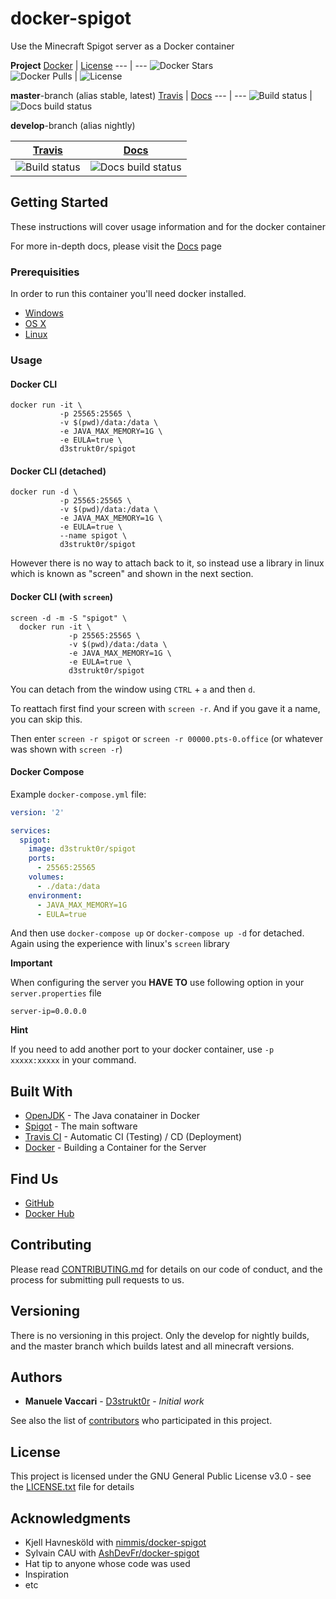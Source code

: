 # docker-spigot

Use the Minecraft Spigot server as a Docker container

**Project**
[Docker][docker] | [License][license]
--- | ---
![Docker Stars][docker-stars-icon]<br />![Docker Pulls][docker-pulls-icon] | ![License][license-icon]

**master**-branch (alias stable, latest)
[Travis][travis] | [Docs][rtfd]
--- | ---
![Build status][travis-master-icon] | ![Docs build status][rtfd-master-icon]

**develop**-branch (alias nightly)

[Travis][travis] | [Docs][rtfd]
--- | ---
![Build status][travis-develop-icon] | ![Docs build status][rtfd-develop-icon]

[license]: https://github.com/D3strukt0r/docker-spigot/blob/master/LICENSE.txt
[docker]: https://hub.docker.com/repository/docker/d3strukt0r/spigot
[travis]: https://travis-ci.com/github/D3strukt0r/docker-spigot
[docker-stars-icon]: https://img.shields.io/docker/stars/d3strukt0r/spigot.svg
[rtfd]: https://docker-spigot-docs.manuele-vaccari.ch/

[license-icon]: https://img.shields.io/github/license/d3strukt0r/docker-spigot
[docker-pulls-icon]: https://img.shields.io/docker/pulls/d3strukt0r/spigot.svg
[travis-master-icon]: https://img.shields.io/travis/com/D3strukt0r/docker-spigot/master
[travis-develop-icon]: https://img.shields.io/travis/com/D3strukt0r/docker-spigot/develop
[rtfd-master-icon]: https://img.shields.io/readthedocs/docker-spigot/master
[rtfd-develop-icon]: https://img.shields.io/readthedocs/docker-spigot/develop

## Getting Started

These instructions will cover usage information and for the docker container

For more in-depth docs, please visit the [Docs](https://docker-spigot-docs.manuele-vaccari.ch) page

### Prerequisities

In order to run this container you'll need docker installed.

* [Windows](https://docs.docker.com/docker-for-windows/install/)
* [OS X](https://docs.docker.com/docker-for-mac/install/)
* [Linux](https://docs.docker.com/install/linux/docker-ce/ubuntu/)

### Usage

#### Docker CLI

```shell script
docker run -it \
           -p 25565:25565 \
           -v $(pwd)/data:/data \
           -e JAVA_MAX_MEMORY=1G \
           -e EULA=true \
           d3strukt0r/spigot
```

#### Docker CLI (detached)

```shell script
docker run -d \
           -p 25565:25565 \
           -v $(pwd)/data:/data \
           -e JAVA_MAX_MEMORY=1G \
           -e EULA=true \
           --name spigot \
           d3strukt0r/spigot
```

However there is no way to attach back to it, so instead use a library in linux which is known as "screen" and shown in the next section.

#### Docker CLI (with `screen`)

```shell script
screen -d -m -S "spigot" \
  docker run -it \
             -p 25565:25565 \
             -v $(pwd)/data:/data \
             -e JAVA_MAX_MEMORY=1G \
             -e EULA=true \
             d3strukt0r/spigot
```

You can detach from the window using `CTRL` + `a` and then `d`.

To reattach first find your screen with `screen -r`. And if you gave it a name, you can skip this.

Then enter `screen -r spigot` or `screen -r 00000.pts-0.office` (or whatever was shown with `screen -r`)

#### Docker Compose

Example `docker-compose.yml` file:
```yml
version: '2'

services:
  spigot:
    image: d3strukt0r/spigot
    ports:
      - 25565:25565
    volumes:
      - ./data:/data
    environment:
      - JAVA_MAX_MEMORY=1G
      - EULA=true
```

And then use `docker-compose up` or `docker-compose up -d` for detached. Again using the experience with linux's `screen` library

**Important**

When configuring the server you **HAVE TO** use following option in your `server.properties` file
```properties
server-ip=0.0.0.0
```

**Hint**

If you need to add another port to your docker container, use `-p xxxxx:xxxxx` in your command.

## Built With

* [OpenJDK](https://hub.docker.com/_/openjdk) - The Java conatainer in Docker
* [Spigot](https://www.spigotmc.org/wiki/spigot/) - The main software
* [Travis CI](https://travis-ci.com/) - Automatic CI (Testing) / CD (Deployment)
* [Docker](https://www.docker.com/) - Building a Container for the Server

## Find Us

* [GitHub](https://github.com/D3strukt0r/docker-spigot)
* [Docker Hub](https://hub.docker.com/r/d3strukt0r/spigot)

## Contributing

Please read [CONTRIBUTING.md](CONTRIBUTING.md) for details on our code of conduct, and the process for submitting pull requests to us.

## Versioning

There is no versioning in this project. Only the develop for nightly builds, and the master branch which builds latest and all minecraft versions.

## Authors

* **Manuele Vaccari** - [D3strukt0r](https://github.com/D3strukt0r) - *Initial work*

See also the list of [contributors](https://github.com/D3strukt0r/docker-spigot/contributors) who
participated in this project.

## License

This project is licensed under the GNU General Public License v3.0 - see the [LICENSE.txt](LICENSE.txt) file for details

## Acknowledgments

* Kjell Havnesköld with [nimmis/docker-spigot](https://github.com/nimmis/docker-spigot)
* Sylvain CAU with [AshDevFr/docker-spigot](https://github.com/AshDevFr/docker-spigot)
* Hat tip to anyone whose code was used
* Inspiration
* etc

